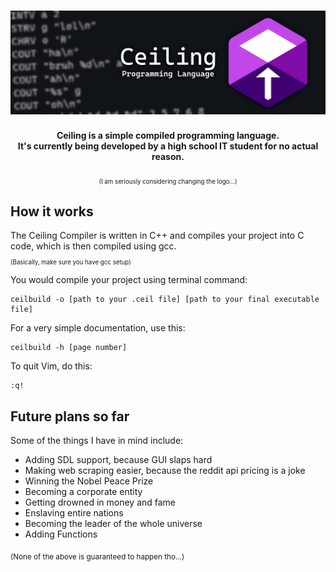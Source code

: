 <h1 align=center><img src="readme_res/Banner.png"></h1>
<p align=center><strong>Ceiling is a simple compiled programming language.<br> It's currently being developed by a high school IT student for no actual reason.</strong></p>
<p align=center><sub><sub>(I am seriously considering changing the logo...)</sub></sub></p>

<h2>How it works</h2>
<p>The Ceiling Compiler is written in C++ and compiles your project into C code, which is then compiled using gcc. <br><sub><sub>(Basically, make sure you have gcc setup)</sub></sub></p>
<p>You would compile your project using terminal command:</p>
<pre><code>ceilbuild -o [path to your .ceil file] [path to your final executable file]</code></pre>
<p>For a very simple documentation, use this:</p>
<pre><code>ceilbuild -h [page number]</code></pre>
<p>To quit Vim, do this:</p>
<pre><code>:q!</code></pre>

<h2>Future plans so far</h2>
<p>Some of the things I have in mind include:</p>
<ul>
  <li>Adding SDL support, because GUI slaps hard</li>
  <li>Making web scraping easier, because the reddit api pricing is a joke</li>
  <li>Winning the Nobel Peace Prize</li>
  <li>Becoming a corporate entity</li>
  <li>Getting drowned in money and fame</li>
  <li>Enslaving entire nations</li>
  <li>Becoming the leader of the whole universe</li>
  <li>Adding Functions</li>
</ul>
<p><sub>(None of the above is guaranteed to happen tho...)</sub></p>
